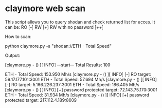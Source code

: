 # claymore web scan
This script allows you to query shodan and check returned list for acces.
It can be:
RO [-]
RW [+]
RW with no password [++]

How to scan:

python claymore.py -a <shodan tocken> "shodan://ETH - Total Speed"

Output:

[claymore.py -             <module>() ][    INFO] --start--
Total Results: 100

ETH - Total Speed: 153.950 Mh/s
[claymore.py -             <module>() ][    INFO] [-] RO target: 59.17.177.101:3001
ETH - Total Speed: 57.694 Mh/s
[claymore.py -             <module>() ][    INFO] [-] RO target: 5.166.226.237:3001
ETH - Total Speed: 186.405 Mh/s
[claymore.py -             <module>() ][    INFO] [+] password protected target: 72.143.75.170:3001
ETH - Total Speed: 31.934 Mh/s
[claymore.py -             <module>() ][    INFO] [+] password protected target: 217.112.4.189:8009
